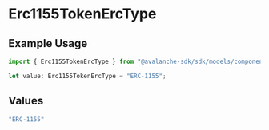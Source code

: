 # Erc1155TokenErcType

## Example Usage

```typescript
import { Erc1155TokenErcType } from "@avalanche-sdk/sdk/models/components";

let value: Erc1155TokenErcType = "ERC-1155";
```

## Values

```typescript
"ERC-1155"
```